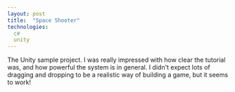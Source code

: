 ```yaml
---
layout: post
title:  "Space Shooter"
technologies:
  c#
  unity
---
```

The Unity sample project. I was really impressed with how clear the tutorial was, and how
powerful the system is in general. I didn't expect lots of dragging and dropping to be a
realistic way of building a game, but it seems to work!
